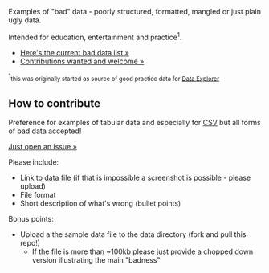 Examples of "bad" data - poorly structured, formatted, mangled or just plain ugly data.

Intended for education, entertainment and practice<sup>1</sup>.

* [Here's the current bad data list &raquo;][list]
* [Contributions wanted and welcome &raquo;](#contribute)

[list]: https://github.com/rgrp/bad-data/issues
[explorer]: http://explorer.okfnlabs.org/
[csv]: http://data.okfn.org/standards/csv

<sup>1</sup><small>this was originally started as source of good practice data for [Data Explorer][explorer]</small>

<a id="contribute" name="contribute"></a>

## How to contribute

Preference for examples of tabular data and especially for [CSV][csv] but all
forms of bad data accepted!

[Just open an issue &raquo;](http://explorer.okfnlabs.org/)

Please include:

* Link to data file (if that is impossible a screenshot is possible - please upload)
* File format
* Short description of what's wrong (bullet points)

Bonus points:

* Upload a the sample data file to the data directory (fork and pull this repo!)
  * If the file is more than ~100kb please just provide a chopped down version
    illustrating the main "badness"

